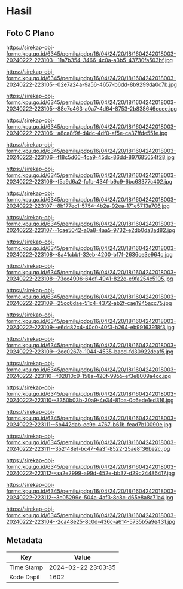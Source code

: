 # Hasil

## Foto C Plano

https://sirekap-obj-formc.kpu.go.id/6345/pemilu/pdpr/16/04/24/20/18/1604242018003-20240222-223103--11a7b354-3466-4c0a-a3b5-43730fa503bf.jpg

https://sirekap-obj-formc.kpu.go.id/6345/pemilu/pdpr/16/04/24/20/18/1604242018003-20240222-223105--02e7a24a-9a56-4657-b6dd-8b9299da0c7b.jpg

https://sirekap-obj-formc.kpu.go.id/6345/pemilu/pdpr/16/04/24/20/18/1604242018003-20240222-223105--88e7c463-a0a7-4d64-8753-2b838646ecee.jpg

https://sirekap-obj-formc.kpu.go.id/6345/pemilu/pdpr/16/04/24/20/18/1604242018003-20240222-223106--a8ca8f9f-d4dc-4df0-af5e-ca37ffde551e.jpg

https://sirekap-obj-formc.kpu.go.id/6345/pemilu/pdpr/16/04/24/20/18/1604242018003-20240222-223106--f18c5d66-4ca9-45dc-86dd-897685654f28.jpg

https://sirekap-obj-formc.kpu.go.id/6345/pemilu/pdpr/16/04/24/20/18/1604242018003-20240222-223106--f5a9d6a2-fc1b-434f-b9c9-6bc63377c402.jpg

https://sirekap-obj-formc.kpu.go.id/6345/pemilu/pdpr/16/04/24/20/18/1604242018003-20240222-223107--8b177ec1-5754-4b2a-92ea-171e5713a706.jpg

https://sirekap-obj-formc.kpu.go.id/6345/pemilu/pdpr/16/04/24/20/18/1604242018003-20240222-223107--1cae5042-a0a8-4aa5-9732-e2db0da3ad82.jpg

https://sirekap-obj-formc.kpu.go.id/6345/pemilu/pdpr/16/04/24/20/18/1604242018003-20240222-223108--8a41cbbf-32eb-4200-bf7f-2636ce3e964c.jpg

https://sirekap-obj-formc.kpu.go.id/6345/pemilu/pdpr/16/04/24/20/18/1604242018003-20240222-223108--73ec4906-64df-4941-822e-e9fa254c5105.jpg

https://sirekap-obj-formc.kpu.go.id/6345/pemilu/pdpr/16/04/24/20/18/1604242018003-20240222-223109--25cc6dae-51c4-4372-ab2f-cae1945acc75.jpg

https://sirekap-obj-formc.kpu.go.id/6345/pemilu/pdpr/16/04/24/20/18/1604242018003-20240222-223109--e6dc82c4-40c0-40f3-b264-eb99163918f3.jpg

https://sirekap-obj-formc.kpu.go.id/6345/pemilu/pdpr/16/04/24/20/18/1604242018003-20240222-223109--2ee0267c-1044-4535-bacd-fd30922dcaf5.jpg

https://sirekap-obj-formc.kpu.go.id/6345/pemilu/pdpr/16/04/24/20/18/1604242018003-20240222-223110--f02810c9-158a-420f-9955-ef3e8009a4cc.jpg

https://sirekap-obj-formc.kpu.go.id/6345/pemilu/pdpr/16/04/24/20/18/1604242018003-20240222-223110--3350b03b-30a9-4e34-81ba-0c6ede1ed316.jpg

https://sirekap-obj-formc.kpu.go.id/6345/pemilu/pdpr/16/04/24/20/18/1604242018003-20240222-223111--5b442dab-ee9c-4767-b61b-fead7b10090e.jpg

https://sirekap-obj-formc.kpu.go.id/6345/pemilu/pdpr/16/04/24/20/18/1604242018003-20240222-223111--352148e1-bc47-4a3f-8522-25ae8f36be2c.jpg

https://sirekap-obj-formc.kpu.go.id/6345/pemilu/pdpr/16/04/24/20/18/1604242018003-20240222-223112--aa2e2999-a99d-452e-bb37-d29c24486417.jpg

https://sirekap-obj-formc.kpu.go.id/6345/pemilu/pdpr/16/04/24/20/18/1604242018003-20240222-223112--3c05299e-504a-4af3-8c8c-d65e8a8a71a4.jpg

https://sirekap-obj-formc.kpu.go.id/6345/pemilu/pdpr/16/04/24/20/18/1604242018003-20240222-223104--2ca48e25-8c0d-436c-a614-5735b5a9e431.jpg


## Metadata

| Key        | Value               |
| ---------- | ------------------- |
| Time Stamp | 2024-02-22 23:03:35 |
| Kode Dapil | 1602                |



